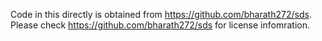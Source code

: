 Code in this directly is obtained from https://github.com/bharath272/sds. Please check https://github.com/bharath272/sds for license infomration.
